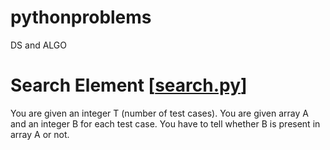 # pythonproblems
DS and ALGO

# Search Element [[search.py](https://github.com/som4n/pythonproblems/blob/main/search.py)]


You are given an integer T (number of test cases). 
You are given array A and an integer B for each test case. 
You have to tell whether B is present in array A or not.

